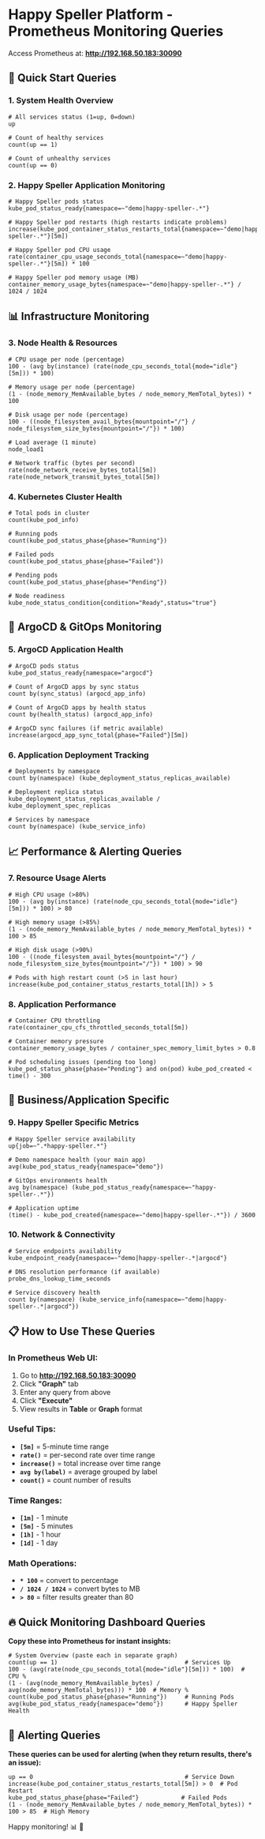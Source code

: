 # Happy Speller Platform - Prometheus Monitoring Queries

Access Prometheus at: **http://192.168.50.183:30090**

## 🚀 Quick Start Queries

### **1. System Health Overview**
```promql
# All services status (1=up, 0=down)
up

# Count of healthy services
count(up == 1)

# Count of unhealthy services  
count(up == 0)
```

### **2. Happy Speller Application Monitoring**
```promql
# Happy Speller pods status
kube_pod_status_ready{namespace=~"demo|happy-speller-.*"}

# Happy Speller pod restarts (high restarts indicate problems)
increase(kube_pod_container_status_restarts_total{namespace=~"demo|happy-speller-.*"}[5m])

# Happy Speller pod CPU usage
rate(container_cpu_usage_seconds_total{namespace=~"demo|happy-speller-.*"}[5m]) * 100

# Happy Speller pod memory usage (MB)
container_memory_usage_bytes{namespace=~"demo|happy-speller-.*"} / 1024 / 1024
```

## 📊 Infrastructure Monitoring

### **3. Node Health & Resources**
```promql
# CPU usage per node (percentage)
100 - (avg by(instance) (rate(node_cpu_seconds_total{mode="idle"}[5m])) * 100)

# Memory usage per node (percentage) 
(1 - (node_memory_MemAvailable_bytes / node_memory_MemTotal_bytes)) * 100

# Disk usage per node (percentage)
100 - ((node_filesystem_avail_bytes{mountpoint="/"} / node_filesystem_size_bytes{mountpoint="/"}) * 100)

# Load average (1 minute)
node_load1

# Network traffic (bytes per second)
rate(node_network_receive_bytes_total[5m])
rate(node_network_transmit_bytes_total[5m])
```

### **4. Kubernetes Cluster Health**
```promql
# Total pods in cluster
count(kube_pod_info)

# Running pods
count(kube_pod_status_phase{phase="Running"})

# Failed pods
count(kube_pod_status_phase{phase="Failed"}) 

# Pending pods
count(kube_pod_status_phase{phase="Pending"})

# Node readiness
kube_node_status_condition{condition="Ready",status="true"}
```

## 🔧 ArgoCD & GitOps Monitoring

### **5. ArgoCD Application Health**
```promql
# ArgoCD pods status
kube_pod_status_ready{namespace="argocd"}

# Count of ArgoCD apps by sync status
count by(sync_status) (argocd_app_info)

# Count of ArgoCD apps by health status  
count by(health_status) (argocd_app_info)

# ArgoCD sync failures (if metric available)
increase(argocd_app_sync_total{phase="Failed"}[5m])
```

### **6. Application Deployment Tracking**
```promql
# Deployments by namespace
count by(namespace) (kube_deployment_status_replicas_available)

# Deployment replica status
kube_deployment_status_replicas_available / kube_deployment_spec_replicas

# Services by namespace
count by(namespace) (kube_service_info)
```

## 📈 Performance & Alerting Queries

### **7. Resource Usage Alerts**
```promql
# High CPU usage (>80%)
100 - (avg by(instance) (rate(node_cpu_seconds_total{mode="idle"}[5m])) * 100) > 80

# High memory usage (>85%)
(1 - (node_memory_MemAvailable_bytes / node_memory_MemTotal_bytes)) * 100 > 85

# High disk usage (>90%)
100 - ((node_filesystem_avail_bytes{mountpoint="/"} / node_filesystem_size_bytes{mountpoint="/"}) * 100) > 90

# Pods with high restart count (>5 in last hour)
increase(kube_pod_container_status_restarts_total[1h]) > 5
```

### **8. Application Performance**
```promql
# Container CPU throttling
rate(container_cpu_cfs_throttled_seconds_total[5m])

# Container memory pressure  
container_memory_usage_bytes / container_spec_memory_limit_bytes > 0.8

# Pod scheduling issues (pending too long)
kube_pod_status_phase{phase="Pending"} and on(pod) kube_pod_created < time() - 300
```

## 🎯 Business/Application Specific

### **9. Happy Speller Specific Metrics**
```promql
# Happy Speller service availability
up{job=~".*happy-speller.*"}

# Demo namespace health (your main app)
avg(kube_pod_status_ready{namespace="demo"})

# GitOps environments health
avg by(namespace) (kube_pod_status_ready{namespace=~"happy-speller-.*"})

# Application uptime
(time() - kube_pod_created{namespace=~"demo|happy-speller-.*"}) / 3600
```

### **10. Network & Connectivity**
```promql
# Service endpoints availability
kube_endpoint_ready{namespace=~"demo|happy-speller-.*|argocd"}

# DNS resolution performance (if available)
probe_dns_lookup_time_seconds

# Service discovery health
count by(namespace) (kube_service_info{namespace=~"demo|happy-speller-.*|argocd"})
```

## 📋 How to Use These Queries

### **In Prometheus Web UI:**
1. Go to **http://192.168.50.183:30090**
2. Click **"Graph"** tab
3. Enter any query from above
4. Click **"Execute"**
5. View results in **Table** or **Graph** format

### **Useful Tips:**
- **`[5m]`** = 5-minute time range
- **`rate()`** = per-second rate over time range  
- **`increase()`** = total increase over time range
- **`avg by(label)`** = average grouped by label
- **`count()`** = count number of results

### **Time Ranges:**
- **`[1m]`** - 1 minute
- **`[5m]`** - 5 minutes  
- **`[1h]`** - 1 hour
- **`[1d]`** - 1 day

### **Math Operations:**
- **`* 100`** = convert to percentage
- **`/ 1024 / 1024`** = convert bytes to MB
- **`> 80`** = filter results greater than 80

## 🔥 Quick Monitoring Dashboard Queries

**Copy these into Prometheus for instant insights:**

```promql
# System Overview (paste each in separate graph)
count(up == 1)                                    # Services Up
100 - (avg(rate(node_cpu_seconds_total{mode="idle"}[5m])) * 100)  # CPU %
(1 - (avg(node_memory_MemAvailable_bytes) / avg(node_memory_MemTotal_bytes))) * 100  # Memory %
count(kube_pod_status_phase{phase="Running"})     # Running Pods
avg(kube_pod_status_ready{namespace="demo"})      # Happy Speller Health
```

## 🚨 Alerting Queries

**These queries can be used for alerting (when they return results, there's an issue):**

```promql
up == 0                                           # Service Down
increase(kube_pod_container_status_restarts_total[5m]) > 0  # Pod Restart
kube_pod_status_phase{phase="Failed"}            # Failed Pods  
(1 - (node_memory_MemAvailable_bytes / node_memory_MemTotal_bytes)) * 100 > 85  # High Memory
```

Happy monitoring! 📊 🚀